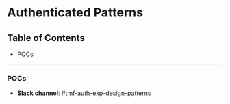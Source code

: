 # Authenticated Patterns


## Table of Contents

- [POCs](#pocs)

---

### POCs

- **Slack channel**: [#tmf-auth-exp-design-patterns](https://dsva.slack.com/archives/C07909N7U8Z)